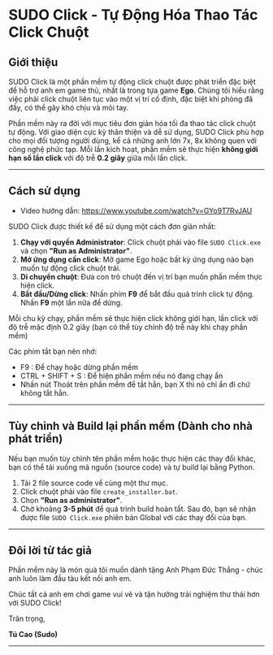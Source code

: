 # SUDO Click - Tự Động Hóa Thao Tác Click Chuột

## Giới thiệu

SUDO Click là một phần mềm tự động click chuột được phát triển đặc biệt để hỗ trợ anh em game thủ, nhất là trong tựa game **Ego**. Chúng tôi hiểu rằng việc phải click chuột liên tục vào một vị trí cố định, đặc biệt khi phòng đã đầy, có thể gây khó chịu và mỏi tay.

Phần mềm này ra đời với mục tiêu đơn giản hóa tối đa thao tác click chuột tự động. Với giao diện cực kỳ thân thiện và dễ sử dụng, SUDO Click phù hợp cho mọi đối tượng người dùng, kể cả những anh lớn 7x, 8x không quen với công nghệ phức tạp. Mỗi lần kích hoạt, phần mềm sẽ thực hiện **không giới hạn số lần click** với độ trễ **0.2 giây** giữa mỗi lần click.

---

## Cách sử dụng

- Video hướng dẫn: https://www.youtube.com/watch?v=GYo9T7RvJAU

SUDO Click được thiết kế để sử dụng một cách đơn giản nhất:

1.  **Chạy với quyền Administrator**: Click chuột phải vào file `SUDO Click.exe` và chọn **"Run as Administrator"**.
2.  **Mở ứng dụng cần click**: Mở game Ego hoặc bất kỳ ứng dụng nào bạn muốn tự động click chuột trái.
3.  **Di chuyển chuột**: Đưa con trỏ chuột đến vị trí bạn muốn phần mềm thực hiện click.
4.  **Bắt đầu/Dừng click**: Nhấn phím **F9** để bắt đầu quá trình click tự động. Nhấn **F9** một lần nữa để dừng.

Mỗi chu kỳ chạy, phần mềm sẽ thực hiện click không giới hạn, lần click với độ trễ mặc định 0.2 giây (bạn có thể tùy chỉnh độ trễ này khi chạy phần mềm)

Các phím tắt bạn nên nhớ:
- F9 : Để chạy hoặc dừng phần mềm
- CTRL + SHIFT + S : Để hiện phần mềm nếu nó đang chạy ẩn
- Nhấn nút Thoát trên phần mềm để tắt hẳn, bạn X thì nó chỉ ẩn đi chứ không tắt hẳn.

---

## Tùy chỉnh và Build lại phần mềm (Dành cho nhà phát triển)

Nếu bạn muốn tùy chỉnh tên phần mềm hoặc thực hiện các thay đổi khác, bạn có thể tải xuống mã nguồn (source code) và tự build lại bằng Python.

1.  Tải 2 file source code về cùng một thư mục.
2.  Click chuột phải vào file `create_installer.bat`.
3.  Chọn **"Run as administrator"**.
4.  Chờ khoảng **3-5 phút** để quá trình build hoàn tất. Sau đó, bạn sẽ nhận được file `SUDO Click.exe` phiên bản Global với các thay đổi của bạn.

---

## Đôi lời từ tác giả

Phần mềm này là món quà tôi muốn dành tặng Anh Phạm Đức Thắng - chúc anh luôn làm đầu tàu kết nối anh em.

Chúc tất cả anh em chơi game vui vẻ và tận hưởng trải nghiệm thư thái hơn với SUDO Click!

Trân trọng,

**Tú Cao (Sudo)**

---
